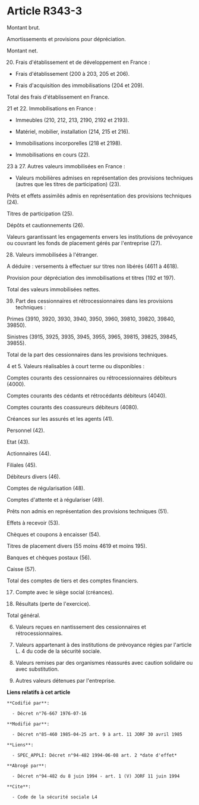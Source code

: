 # Article R343-3

Montant brut.

Amortissements et provisions pour dépréciation.

Montant net.

20. Frais d'établissement et de développement en France :

- Frais d'établissement (200 à 203, 205 et 206).

- Frais d'acquisition des immobilisations (204 et 209).

Total des frais d'établissement en France.

21 et 22. Immobilisations en France :

- Immeubles (210, 212, 213, 2190, 2192 et 2193).

- Matériel, mobilier, installation (214, 215 et 216).

- Immobilisations incorporelles (218 et 2198).

- Immobilisations en cours (22).

23 à 27. Autres valeurs immobilisées en France :

- Valeurs mobilières admises en représentation des provisions techniques (autres que les titres de participation) (23).

Prêts et effets assimilés admis en représentation des provisions techniques (24).

Titres de participation (25).

Dépôts et cautionnements (26).

Valeurs garantissant les engagements envers les institutions de prévoyance ou couvrant les fonds de placement gérés par
l'entreprise (27).

28. Valeurs immobilisées à l'étranger.

A déduire : versements à effectuer sur titres non libérés (4611 à 4618).

Provision pour dépréciation des immobilisations et titres (192 et 197).

Total des valeurs immobilisées nettes.

39. Part des cessionnaires et rétrocessionnaires dans les provisions techniques :

Primes (3910, 3920, 3930, 3940, 3950, 3960, 39810, 39820, 39840, 39850).

Sinistres (3915, 3925, 3935, 3945, 3955, 3965, 39815, 39825, 39845, 39855).

Total de la part des cessionnaires dans les provisions techniques.

4 et 5. Valeurs réalisables à court terme ou disponibles :

Comptes courants des cessionnaires ou rétrocessionnaires débiteurs (4000).

Comptes courants des cédants et rétrocédants débiteurs (4040).

Comptes courants des coassureurs débiteurs (4080).

Créances sur les assurés et les agents (41).

Personnel (42).

Etat (43).

Actionnaires (44).

Filiales (45).

Débiteurs divers (46).

Comptes de régularisation (48).

Comptes d'attente et à régulariser (49).

Prêts non admis en représentation des provisions techniques (51).

Effets à recevoir (53).

Chèques et coupons à encaisser (54).

Titres de placement divers (55 moins 4619 et moins 195).

Banques et chèques postaux (56).

Caisse (57).

Total des comptes de tiers et des comptes financiers.

17. Compte avec le siège social (créances).

87. Résultats (perte de l'exercice).

Total général.

06. Valeurs reçues en nantissement des cessionnaires et rétrocessionnaires.

07. Valeurs appartenant à des institutions de prévoyance régies par l'article L. 4 du code de la sécurité sociale.

08. Valeurs remises par des organismes réassurés avec caution solidaire ou avec substitution.

09. Autres valeurs détenues par l'entreprise.

**Liens relatifs à cet article**

	**Codifié par**:

	  - Décret n°76-667 1976-07-16

	**Modifié par**:

	  - Décret n°85-460 1985-04-25 art. 9 à art. 11 JORF 30 avril 1985

	**Liens**:

	  - SPEC_APPLI: Décret n°94-482 1994-06-08 art. 2 *date d'effet*

	**Abrogé par**:

	  - Décret n°94-482 du 8 juin 1994 - art. 1 (V) JORF 11 juin 1994

	**Cite**:

	  - Code de la sécurité sociale L4
